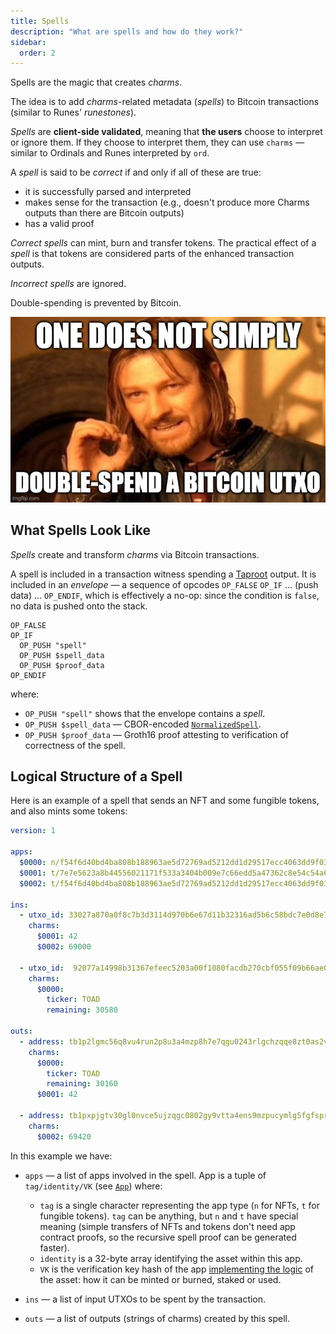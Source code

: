 ```yaml
---
title: Spells
description: "What are spells and how do they work?"
sidebar:
  order: 2
---
```


Spells are the magic that creates *charms*.

The idea is to add *charms*-related metadata (*spells*) to Bitcoin transactions (similar to Runes' *runestones*).

*Spells* are **client-side validated**, meaning that **the users** choose to interpret or ignore them. If they choose to interpret them, they can use `charms` — similar to Ordinals and Runes interpreted by `ord`.

A *spell* is said to be *correct* if and only if all of these are true:
- it is successfully parsed and interpreted
- makes sense for the transaction (e.g., doesn't produce more Charms outputs than there are Bitcoin outputs)
- has a valid proof

*Correct spells* can mint, burn and transfer tokens. The practical effect of a *spell* is that tokens are considered parts of the enhanced transaction outputs.

*Incorrect spells* are ignored.

Double-spending is prevented by Bitcoin.

![](../../../assets/images/one-does-not.jpg)

## What Spells Look Like

*Spells* create and transform _charms_ via Bitcoin transactions.

A spell is included in a transaction witness spending a [Taproot](https://lightning.engineering/posts/2023-04-19-taproot-musig2-recap/) output. It is included in an *envelope* — a sequence of opcodes `OP_FALSE` `OP_IF` ... (push data) ... `OP_ENDIF`, which is effectively a no-op: since the condition is `false`, no data is pushed onto the stack.

```
OP_FALSE
OP_IF
  OP_PUSH "spell"
  OP_PUSH $spell_data
  OP_PUSH $proof_data
OP_ENDIF
```
where: 
- `OP_PUSH "spell"` shows that the envelope contains a *spell*.
- `OP_PUSH $spell_data` — CBOR-encoded [`NormalizedSpell`](https://docs.rs/charms/0.3.0/charms/spell/struct.NormalizedSpell.html).
- `OP_PUSH $proof_data` — Groth16 proof attesting to verification of correctness of the spell.


## Logical Structure of a Spell

Here is an example of a spell that sends an NFT and some fungible tokens, and also mints some tokens:

```yaml
version: 1

apps:
  $0000: n/f54f6d40bd4ba808b188963ae5d72769ad5212dd1d29517ecc4063dd9f033faa/7df792057addc74f1a6ca23da5b8b82475a7c31c3a4d45266c16a604c62eba4c
  $0001: t/7e7e5623a8b44556021171f533a3404b009e7c66edd5a47362c8e54c54a6e058/b25ddd68cd441a2bb0f7113abaaef74983c4e01fc66c7465e1f18363fc80454d
  $0002: t/f54f6d40bd4ba808b188963ae5d72769ad5212dd1d29517ecc4063dd9f033faa/7df792057addc74f1a6ca23da5b8b82475a7c31c3a4d45266c16a604c62eba4c

ins:
  - utxo_id: 33027a870a0f8c7b3d3114d970b6e67d11b32316ad5b6c58bdc7e0d8e77f7e6a:1
    charms:
      $0001: 42
      $0002: 69000

  - utxo_id:  92077a14998b31367efeec5203a00f1080facdb270cbf055f09b66ae0a273c7d:0
    charms:
      $0000: 
        ticker: TOAD
        remaining: 30580

outs:
  - address: tb1p2lgmc56q8vu4run2p8u3a4mzp8h7e7qgu0243rlgchzqqe8zt0as2vld7e
    charms:
      $0000:
        ticker: TOAD
        remaining: 30160
      $0001: 42

  - address: tb1pxpjgtv30gl0nvce5ujzqgc0802gy9vtta4ens9mzpucymlg5fgfsprzrlc
    charms:
      $0002: 69420
```

In this example we have:

- `apps` — a list of apps involved in the spell. App is a tuple of `tag/identity/VK` (see [`App`](https://docs.rs/charms-data/0.3.0/charms_data/struct.App.html)) where:
  - `tag` is a single character representing the app type (`n` for NFTs, `t` for fungible tokens).
    `tag` can be anything, but `n` and `t` have special meaning (simple transfers of NFTs and tokens don't need app contract proofs, so the recursive spell proof can be generated faster).
  - `identity` is a 32-byte array identifying the asset within this app.
  - `VK` is the verification key hash of the app [implementing the logic](/concepts/apps) of the asset: how it can be minted or burned, staked or used.

- `ins` — a list of input UTXOs to be spent by the transaction. 

- `outs` — a list of outputs (strings of charms) created by this spell.

